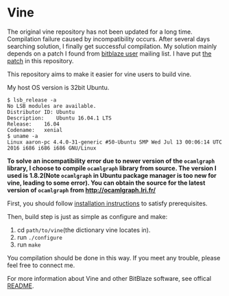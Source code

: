 # Vine

The original vine repository has not been updated for a long time. Compilation failure caused by incompatibility occurs. After several days searching solution, I finally get successful compilation. My solution mainly depends on a patch I found from [bitblaze user](groups.google.com/group/bitblaze-users) mailing list. I have put [the patch](https://github.com/idear1203/vine/blob/master/vine-1.0-1404.patch) in this repository.

This repository aims to make it easier for vine users to build vine.

My host OS version is 32bit Ubuntu.

```
$ lsb_release -a
No LSB modules are available.
Distributor ID: Ubuntu
Description:    Ubuntu 16.04.1 LTS
Release:    16.04
Codename:   xenial
$ uname -a
Linux aaron-pc 4.4.0-31-generic #50-Ubuntu SMP Wed Jul 13 00:06:14 UTC 2016 i686 i686 i686 GNU/Linux
```

**To solve an incompatibility error due to newer version of the `ocamlgraph` library, I choose to compile `ocamlgraph` library from source. The version I used is 1.8.2(Note `ocamlgraph` in Ubuntu package manager is too new for vine, leading to some error). You can obtain the source for the latest version of `ocamlgraph` from <http://ocamlgraph.lri.fr/>**

First, you should follow [installation instructions](http://bitblaze.cs.berkeley.edu/release/vine-1.0/howto.pdf) to satisfy prerequisites.

Then, build step is just as simple as configure and make:

1. cd `path/to/vine`(the dictionary vine locates in).
2. run `./configure`
3. run `make`

You compilation should be done in this way. If you meet any trouble, please feel free to connect me.

For more information about Vine and other BitBlaze software, see offical [README](https://github.com/idear1203/vine/blob/master/README).
